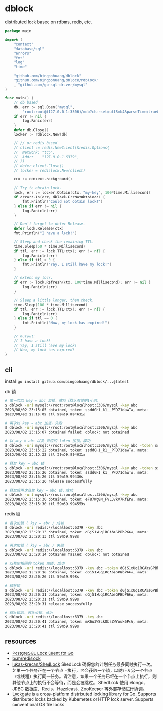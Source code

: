 # dblock

distributed lock based on rdbms, redis, etc.

```go
package main

import (
	"context"
	"database/sql"
	"errors"
	"fmt"
	"log"
	"time"

	"github.com/bingoohuang/dblock"
	"github.com/bingoohuang/dblock/rdblock"
	_ "github.com/go-sql-driver/mysql"
)

func main() {
	// db based
	db, err := sql.Open("mysql",
		"root:root@(127.0.0.1:3306)/mdb?charset=utf8mb4&parseTime=true&loc=Local")
	if err != nil {
		log.Panic(err)
	}
	defer db.Close()
	locker := rdblock.New(db)

	// // or redis based
	// client := redis.NewClient(&redis.Options{
	// 	Network: "tcp",
	// 	Addr:    "127.0.0.1:6379",
	// })
	// defer client.Close()
	// locker = redislock.New(client)

	ctx := context.Background()

	// Try to obtain lock.
	lock, err := locker.Obtain(ctx, "my-key", 100*time.Millisecond)
	if errors.Is(err, dblock.ErrNotObtained) {
		fmt.Println("Could not obtain lock!")
	} else if err != nil {
		log.Panicln(err)
	}

	// Don't forget to defer Release.
	defer lock.Release(ctx)
	fmt.Println("I have a lock!")

	// Sleep and check the remaining TTL.
	time.Sleep(50 * time.Millisecond)
	if ttl, err := lock.TTL(ctx); err != nil {
		log.Panicln(err)
	} else if ttl > 0 {
		fmt.Println("Yay, I still have my lock!")
	}

	// extend my lock.
	if err := lock.Refresh(ctx, 100*time.Millisecond); err != nil {
		log.Panicln(err)
	}

	// Sleep a little longer, then check.
	time.Sleep(100 * time.Millisecond)
	if ttl, err := lock.TTL(ctx); err != nil {
		log.Panicln(err)
	} else if ttl == 0 {
		fmt.Println("Now, my lock has expired!")
	}

	// Output:
	// I have a lock!
	// Yay, I still have my lock!
	// Now, my lock has expired!
}
```

## cli

install `go install github.com/bingoohuang/dblock/...@latest`

db 锁

```sh
# 第一次以 key = abc 加锁，成功（默认有效期1小时）
$ dblock -uri mysql://root:root@localhost:3306/mysql -key abc
2023/08/02 23:15:05 obtained, token: ssddGH1_k1__PFD71dawTw, meta: 
2023/08/02 23:15:05 ttl 59m59.994631s

# 再次以 key = abc 加锁，失败 
$ dblock -uri mysql://root:root@localhost:3306/mysql -key abc
2023/08/02 23:15:07 obtained failed: dblock: not obtained

# 以 key = abc 以及 对应的 token 加锁，成功
$ dblock -uri mysql://root:root@localhost:3306/mysql -key abc -token ssddGH1_k1__PFD71dawTw
2023/08/02 23:15:22 obtained, token: ssddGH1_k1__PFD71dawTw, meta: 
2023/08/02 23:15:22 ttl 59m59.994631s

# 释放 key = abc 锁
$ dblock -uri mysql://root:root@localhost:3306/mysql -key abc -token ssddGH1_k1__PFD71dawTw -release
2023/08/02 23:15:26 obtained, token: ssddGH1_k1__PFD71dawTw, meta: 
2023/08/02 23:15:26 ttl 59m59.99436s
2023/08/02 23:15:26 release successfully

# 释放后再次获取 key = abc 锁，成功
$ dblock -uri mysql://root:root@localhost:3306/mysql -key abc                                       
2023/08/02 23:15:30 obtained, token: eF87Wg8N_FVLJvkV7RfEPw, meta: 
2023/08/02 23:15:30 ttl 59m59.994559s
```

redis 锁

```sh
# 首次加锁 ( key = abc ) 成功
$ dblock -uri redis://localhost:6379 -key abc
2023/08/02 23:20:13 obtained, token: dGjS1xUq1RCAbsGPBbP66w, meta: 
2023/08/02 23:20:13 ttl 59m59.998s

# 再次加锁 ( key = abc ) 失败
$ dblock -uri redis://localhost:6379 -key abc
2023/08/02 23:20:14 obtained failed: dblock: not obtained

# 以指定相同的 token 加锁，成功
$ dblock -uri redis://localhost:6379 -key abc -token dGjS1xUq1RCAbsGPBbP66w
2023/08/02 23:20:26 obtained, token: dGjS1xUq1RCAbsGPBbP66w, meta: 
2023/08/02 23:20:26 ttl 59m59.998s

# 释放锁
$ dblock -uri redis://localhost:6379 -key abc -token dGjS1xUq1RCAbsGPBbP66w -release
2023/08/02 23:20:31 obtained, token: dGjS1xUq1RCAbsGPBbP66w, meta: 
2023/08/02 23:20:31 ttl 59m59.999s
2023/08/02 23:20:31 release successfully

# 释放锁后，再次加锁，成功
$ dblock -uri redis://localhost:6379 -key abc                                       
2023/08/02 23:20:41 obtained, token: mX6u3WSLkObsZWYouk6PcA, meta: 
2023/08/02 23:20:41 ttl 59m59.999s
```

## resources

- [PostgreSQL Lock Client for Go](https://github.com/cirello-io/pglock)
- [bsm/redislock](github.com/bsm/redislock)
- [lukas-krecan/ShedLock](https://github.com/lukas-krecan/ShedLock) ShedLock
  确保您的计划任务最多同时执行一次。如果一个任务正在一个节点上执行，它会获取一个锁，以防止从另一个节点（或线程）执行同一任务。请注意，如果一个任务已经在一个节点上执行，则其他节点上的执行不会等待，而是会被跳过。
  ShedLock 使用 Mongo、JDBC 数据库、Redis、Hazelcast、ZooKeeper 等外部存储进行协调。
- [Lockgate](https://github.com/werf/lockgate) is a cross-platform distributed locking library for Go. Supports distributed locks backed by Kubernetes or
  HTTP lock server. Supports conventional OS file locks.